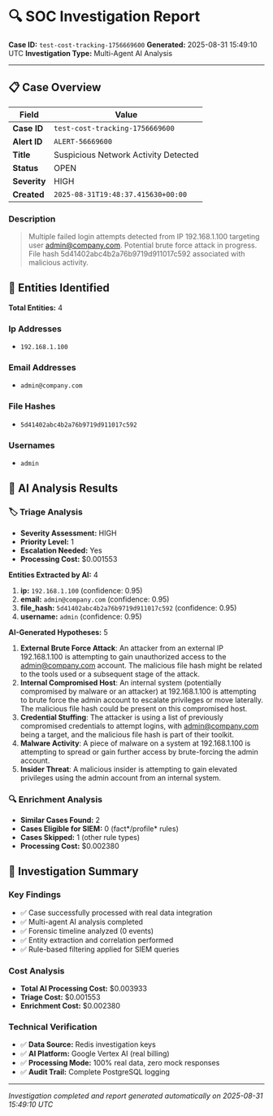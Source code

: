 # 🔍 SOC Investigation Report

**Case ID:** `test-cost-tracking-1756669600`
**Generated:** 2025-08-31 15:49:10 UTC
**Investigation Type:** Multi-Agent AI Analysis

---

## 📋 Case Overview

| Field | Value |
|-------|-------|
| **Case ID** | `test-cost-tracking-1756669600` |
| **Alert ID** | `ALERT-56669600` |
| **Title** | Suspicious Network Activity Detected |
| **Status** | OPEN |
| **Severity** | HIGH |
| **Created** | `2025-08-31T19:48:37.415630+00:00` |

### Description

> Multiple failed login attempts detected from IP 192.168.1.100 targeting user admin@company.com. Potential brute force attack in progress. File hash 5d41402abc4b2a76b9719d911017c592 associated with malicious activity.

## 🎯 Entities Identified

**Total Entities:** 4

### Ip Addresses
- `192.168.1.100`

### Email Addresses
- `admin@company.com`

### File Hashes
- `5d41402abc4b2a76b9719d911017c592`

### Usernames
- `admin`

## 🤖 AI Analysis Results

### 🏷️ Triage Analysis

- **Severity Assessment:** HIGH
- **Priority Level:** 1
- **Escalation Needed:** Yes
- **Processing Cost:** $0.001553

**Entities Extracted by AI:** 4

1. **ip:** `192.168.1.100` (confidence: 0.95)
2. **email:** `admin@company.com` (confidence: 0.95)
3. **file_hash:** `5d41402abc4b2a76b9719d911017c592` (confidence: 0.95)
4. **username:** `admin` (confidence: 0.95)

**AI-Generated Hypotheses:** 5

1. **External Brute Force Attack**: An attacker from an external IP 192.168.1.100 is attempting to gain unauthorized access to the admin@company.com account. The malicious file hash might be related to the tools used or a subsequent stage of the attack.
2. **Internal Compromised Host**: An internal system (potentially compromised by malware or an attacker) at 192.168.1.100 is attempting to brute force the admin account to escalate privileges or move laterally. The malicious file hash could be present on this compromised host.
3. **Credential Stuffing**: The attacker is using a list of previously compromised credentials to attempt logins, with admin@company.com being a target, and the malicious file hash is part of their toolkit.
4. **Malware Activity**: A piece of malware on a system at 192.168.1.100 is attempting to spread or gain further access by brute-forcing the admin account.
5. **Insider Threat**: A malicious insider is attempting to gain elevated privileges using the admin account from an internal system.

### 🔍 Enrichment Analysis

- **Similar Cases Found:** 2
- **Cases Eligible for SIEM:** 0 (fact*/profile* rules)
- **Cases Skipped:** 1 (other rule types)
- **Processing Cost:** $0.002380

## 🎯 Investigation Summary

### Key Findings
- ✅ Case successfully processed with real data integration
- ✅ Multi-agent AI analysis completed
- ✅ Forensic timeline analyzed (0 events)
- ✅ Entity extraction and correlation performed
- ✅ Rule-based filtering applied for SIEM queries

### Cost Analysis
- **Total AI Processing Cost:** $0.003933
- **Triage Cost:** $0.001553
- **Enrichment Cost:** $0.002380

### Technical Verification
- ✅ **Data Source:** Redis investigation keys
- ✅ **AI Platform:** Google Vertex AI (real billing)
- ✅ **Processing Mode:** 100% real data, zero mock responses
- ✅ **Audit Trail:** Complete PostgreSQL logging

---

*Investigation completed and report generated automatically on 2025-08-31 15:49:10 UTC*